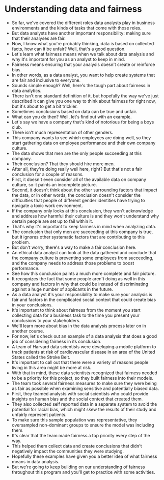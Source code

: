 # Understanding data and fairness

- So far, we've covered the different roles data analysts play in business environments and the kinds of tasks that come with those roles.
- But data analysts have another important responsibility: making sure that their analyses are fair.
- Now, I know what you're probably thinking, data is based on collected facts, how can it be unfair? Well, that's a good question.
- Let's learn what fairness means when we talk about data analysis and why it's important for you as an analyst to keep in mind.
- Fairness means ensuring that your analysis doesn't create or reinforce bias.
- In other words, as a data analyst, you want to help create systems that are fair and inclusive to everyone.
- Sounds simple enough? Well, here's the tough part about fairness in data analytics.
- There isn't one standard definition of it, but hopefully the way we've just described it can give you one way to think about fairness for right now, but it's about to get a bit trickier.
- Sometimes conclusions based on data can be true and unfair.
- What can you do then? Well, let's find out with an example.
- Let's say we have a company that's kind of notorious for being a boys club.
- There isn't much representation of other genders.
- This company wants to see which employees are doing well, so they start gathering data on employee performance and their own company culture.
- The data shows that men are the only people succeeding at this company.
- Their conclusion? That they should hire more men.
- After all, they're doing really well here, right? But that's not a fair conclusion for a couple of reasons.
- First, it doesn't even consider all of the available data on company culture, so it paints an incomplete picture.
- Second, it doesn't think about the other surrounding factors that impact the data, or in other words, the conclusion doesn't consider the difficulties that people of different gender identities have trying to navigate a toxic work environment.
- If the company only looks at this conclusion, they won't acknowledge and address how harmful their culture is and they won't understand why certain people are set up to fail within it.
- That's why it's important to keep fairness in mind when analyzing data.
- The conclusion that only men are succeeding at this company is true, but it ignores other systematic factors that are contributing to this problem.
- But don't worry, there's a way to make a fair conclusion here.
- An ethical data analyst can look at the data gathered and conclude that the company culture is preventing some employees from succeeding, and the company needs to address those problems to boost performance.
- See how this conclusion paints a much more complete and fair picture.
- It recognizes the fact that some people aren't doing as well in this company and factors in why that could be instead of discriminating against a huge number of applicants in the future.
- As a data analyst it's your responsibility to make sure your analysis is fair and factors in the complicated social context that could create bias in your conclusions.
- It's important to think about fairness from the moment you start collecting data for a business task to the time you present your conclusions to your stakeholders.
- We'll learn more about bias in the data analysis process later on in another course.
- For now, let's check out an example of a data analysis that does a good job of considering fairness in its conclusion.
- A team of Harvard data scientists were developing a mobile platform to track patients at risk of cardiovascular disease in an area of the United States called the Stroke Belt.
- It's important to call out that there were a variety of reasons people living in this area might be more at risk.
- With that in mind, these data scientists recognized that fairness needed to be a priority for this project, so they built fairness into their models.
- The team took several fairness measures to make sure they were being as fair as possible when examining sensitive and potentially biased data.
- First, they teamed analysts with social scientists who could provide insights on human bias and the social context that created them.
- They also collected self reported data in a separate system to avoid the potential for racial bias, which might skew the results of their study and unfairly represent patients.
- To make sure this sample population was representative, they oversampled non-dominant groups to ensure the model was including them.
- It's clear that the team made fairness a top priority every step of the way.
- This helped them collect data and create conclusions that didn't negatively impact the communities they were studying.
- Hopefully these examples have given you a better idea of what fairness means in data analysis.
- But we're going to keep building on our understanding of fairness throughout this program and you'll get to practice with some activities.
